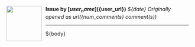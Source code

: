 <a href="${user_url}"><img src="${user_avatar}" align="left" width="96" height="96" hspace="10"></img></a> **Issue by [${user_name}](${user_url})**
_${date}_
_Originally opened as ${url} (${num_comments} comment(s))_

----

${body}
